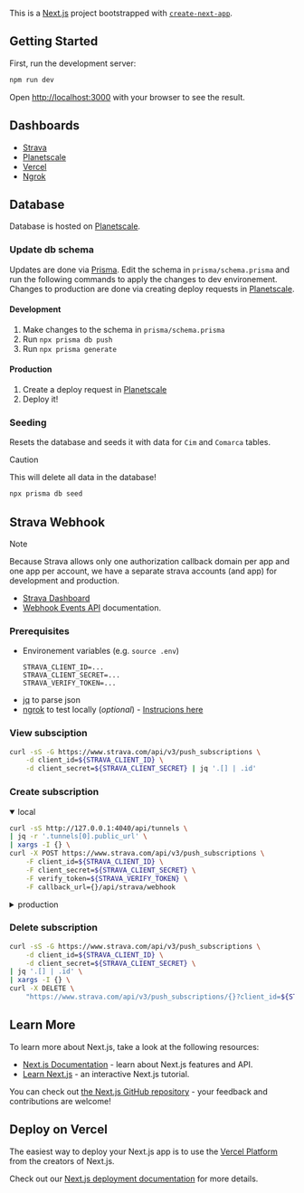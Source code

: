 This is a [Next.js](https://nextjs.org/) project bootstrapped with [`create-next-app`](https://github.com/vercel/next.js/tree/canary/packages/create-next-app).

## Getting Started

First, run the development server:

```bash
npm run dev
```

Open [http://localhost:3000](http://localhost:3000) with your browser to see the result.

## Dashboards

- [Strava](https://www.strava.com/settings/api)
- [Planetscale](https://app.planetscale.com/lebeau-thomas/100-cims)
- [Vercel](https://vercel.com/thomas-lebeau/100-cims)
- [Ngrok](https://dashboard.ngrok.com/tunnels/agents)

## Database

Database is hosted on [Planetscale](https://app.planetscale.com/lebeau-thomas/100-cims).

### Update db schema

Updates are done via [Prisma](https://www.prisma.io/). Edit the schema in `prisma/schema.prisma` and run the following commands to apply the changes to dev environement. Changes to production are done via creating deploy requests in [Planetscale](https://app.planetscale.com/lebeau-thomas/100-cims/dev).

#### Development

1. Make changes to the schema in `prisma/schema.prisma`
2. Run `npx prisma db push`
3. Run `npx prisma generate`

#### Production

1. Create a deploy request in [Planetscale](https://app.planetscale.com/lebeau-thomas/100-cims/dev)
2. Deploy it!

### Seeding

Resets the database and seeds it with data for `Cim` and `Comarca` tables.

> [!CAUTION]
> This will delete all data in the database!

```bash
npx prisma db seed
```

## Strava Webhook

> [!NOTE]  
> Because Strava allows only one authorization callback domain per app and one app per account, we have a separate strava accounts (and app) for development and production.

- [Strava Dashboard](https://www.strava.com/settings/api)
- [Webhook Events API](https://developers.strava.com/docs/webhooks/) documentation.

### Prerequisites

- Environement variables (e.g. `source .env`)
  ```Properties
  STRAVA_CLIENT_ID=...
  STRAVA_CLIENT_SECRET=...
  STRAVA_VERIFY_TOKEN=...
  ```
- [jq](https://stedolan.github.io/jq/download/) to parse json
- [ngrok](https://ngrok.com/download) to test locally (_optional_) - [Instrucions here](https://developers.strava.com/docs/webhookexample/)

### View subsciption

```bash
curl -sS -G https://www.strava.com/api/v3/push_subscriptions \
    -d client_id=${STRAVA_CLIENT_ID} \
    -d client_secret=${STRAVA_CLIENT_SECRET} | jq '.[] | .id'
```

### Create subscription

<details open>
<summary>local</summary>

```bash
curl -sS http://127.0.0.1:4040/api/tunnels \
| jq -r '.tunnels[0].public_url' \
| xargs -I {} \
curl -X POST https://www.strava.com/api/v3/push_subscriptions \
    -F client_id=${STRAVA_CLIENT_ID} \
    -F client_secret=${STRAVA_CLIENT_SECRET} \
    -F verify_token=${STRAVA_VERIFY_TOKEN} \
    -F callback_url={}/api/strava/webhook
```

</details>

<details>
<summary>production</summary>

```bash
curl -X POST https://www.strava.com/api/v3/push_subscriptions \
    -F client_id=${STRAVA_CLIENT_ID} \
    -F client_secret=${STRAVA_CLIENT_SECRET} \
    -F verify_token=${STRAVA_VERIFY_TOKEN} \
    -F callback_url=https://100cims.vercel.app/api/strava/webhook
```

</details>

### Delete subscription

```bash
curl -sS -G https://www.strava.com/api/v3/push_subscriptions \
    -d client_id=${STRAVA_CLIENT_ID} \
    -d client_secret=${STRAVA_CLIENT_SECRET} \
| jq '.[] | .id' \
| xargs -I {} \
curl -X DELETE \
    "https://www.strava.com/api/v3/push_subscriptions/{}?client_id=${STRAVA_CLIENT_ID}&client_secret=${STRAVA_CLIENT_SECRET}"
```

## Learn More

To learn more about Next.js, take a look at the following resources:

- [Next.js Documentation](https://nextjs.org/docs) - learn about Next.js features and API.
- [Learn Next.js](https://nextjs.org/learn) - an interactive Next.js tutorial.

You can check out [the Next.js GitHub repository](https://github.com/vercel/next.js/) - your feedback and contributions are welcome!

## Deploy on Vercel

The easiest way to deploy your Next.js app is to use the [Vercel Platform](https://vercel.com/new?utm_medium=default-template&filter=next.js&utm_source=create-next-app&utm_campaign=create-next-app-readme) from the creators of Next.js.

Check out our [Next.js deployment documentation](https://nextjs.org/docs/deployment) for more details.
